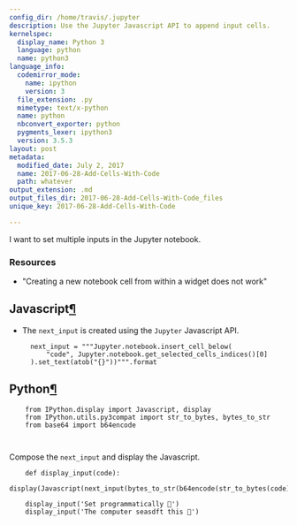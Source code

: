```yaml
---
config_dir: /home/travis/.jupyter
description: Use the Jupyter Javascript API to append input cells.
kernelspec:
  display_name: Python 3
  language: python
  name: python3
language_info:
  codemirror_mode:
    name: ipython
    version: 3
  file_extension: .py
  mimetype: text/x-python
  name: python
  nbconvert_exporter: python
  pygments_lexer: ipython3
  version: 3.5.3
layout: post
metadata:
  modified_date: July 2, 2017
  name: 2017-06-28-Add-Cells-With-Code
  path: whatever
output_extension: .md
output_files_dir: 2017-06-28-Add-Cells-With-Code_files
unique_key: 2017-06-28-Add-Cells-With-Code

---
```


I want to set multiple inputs in the Jupyter notebook.  

### Resources

* "Creating a new notebook cell from within a widget does not work"



<div class="output_markdown rendered_html output_subarea ">
<h2 id="Javascript">Javascript<a class="anchor-link" href="#Javascript">&#182;</a></h2><ul>
<li><p>The <code>next_input</code> is created using the <code>Jupyter</code> Javascript API.</p>

<pre><code>  next_input = """Jupyter.notebook.insert_cell_below(
      "code", Jupyter.notebook.get_selected_cells_indices()[0]
  ).set_text(atob("{}"))""".format</code></pre>
</li>
</ul>

</div>


<div class="output_markdown rendered_html output_subarea ">
<h2 id="Python">Python<a class="anchor-link" href="#Python">&#182;</a></h2>
<pre><code>    from IPython.display import Javascript, display
    from IPython.utils.py3compat import str_to_bytes, bytes_to_str
    from base64 import b64encode

</code></pre>
<p>Compose the <code>next_input</code> and display the Javascript.</p>

<pre><code>    def display_input(code):
        display(Javascript(next_input(bytes_to_str(b64encode(str_to_bytes(code))))))</code></pre>

</div>


<div class="output_markdown rendered_html output_subarea ">

<pre><code>    display_input('Set programmatically 💯')
    display_input('The computer seasdft this 🐢')</code></pre>

</div>



<div id="17b1590a-e73f-4c1a-b2d6-269a22f4c9bc"></div>
<div class="output_subarea output_javascript ">
<script type="text/javascript">
var element = $('#17b1590a-e73f-4c1a-b2d6-269a22f4c9bc');
Jupyter.notebook.insert_cell_below(
    "code", Jupyter.notebook.get_selected_cells_indices()[0]
).set_text(atob("U2V0IHByb2dyYW1tYXRpY2FsbHkg8J+Srw=="))
</script>
</div>



<div id="702675f8-3c10-4125-8497-3e775f8b3356"></div>
<div class="output_subarea output_javascript ">
<script type="text/javascript">
var element = $('#702675f8-3c10-4125-8497-3e775f8b3356');
Jupyter.notebook.insert_cell_below(
    "code", Jupyter.notebook.get_selected_cells_indices()[0]
).set_text(atob("VGhlIGNvbXB1dGVyIHNlYXNkZnQgdGhpcyDwn5Ci"))
</script>
</div>










